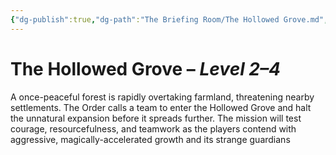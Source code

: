 ```yaml
---
{"dg-publish":true,"dg-path":"The Briefing Room/The Hollowed Grove.md","permalink":"/the-briefing-room/the-hollowed-grove/","tags":["missions"],"dgShowFileTree":true}
---
```


# **The Hollowed Grove** – _Level 2–4_  
A once-peaceful forest is rapidly overtaking farmland, threatening nearby settlements. The Order calls a team to enter the Hollowed Grove and halt the unnatural expansion before it spreads further. The mission will test courage, resourcefulness, and teamwork as the players contend with aggressive, magically-accelerated growth and its strange guardians